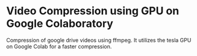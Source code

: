 # Video Compression using GPU on Google Colaboratory
Compression of google drive videos using ffmpeg. It utilizes the tesla GPU on Google Colab for a faster compression. 
